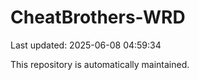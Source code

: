# CheatBrothers-WRD

Last updated: 2025-06-08 04:59:34

This repository is automatically maintained.
